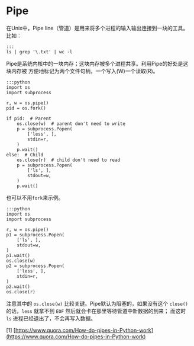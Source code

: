 Pipe
====

在Unix中，Pipe line（管道）是用来将多个进程的输入输出连接到一块的工具。比如：

    :::
    ls | grep '\.txt' | wc -l

Pipe是系统内核中的一块内存；这块内存被多个进程共享。利用Pipe的好处是这块内存被
方便地标记为两个文件句柄，一个写入(W)一个读取(R)。

    :::python
    import os
    import subprocess

    r, w = os.pipe()
    pid = os.fork()

    if pid:  # Parent
        os.close(w)  # parent don't need to write
        p = subprocess.Popen(
            ['less', ],
            stdin=r,
        )
        p.wait()
    else:  # Child
        os.close(r)  # child don't need to read
        p = subprocess.Popen(
            ['ls', ],
            stdout=w,
        )
        p.wait()

也可以不用`fork`来示例。

    :::python
    import os
    import subprocess

    r, w = os.pipe()
    p1 = subprocess.Popen(
        ['ls', ],
        stdout=w,
    )
    p1.wait()
    os.close(w)
    p2 = subprocess.Popen(
        ['less', ],
        stdin=r,
    )
    p2.wait()
    os.close(r)

注意其中的 `os.close(w)` 比较关键。Pipe默认为阻塞的，如果没有这个 `close()`
的话，`less` 就拿不到 `EOF` 然后就会卡在那里等待管道中新数据的到来；
而这时 `ls` 进程已经退出了，不会再写入数据。

[1] [https://www.quora.com/How-do-pipes-in-Python-work](https://www.quora.com/How-do-pipes-in-Python-work)
